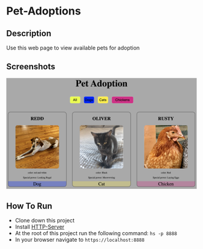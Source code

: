 # Pet-Adoptions

## Description
Use this web page to view available pets for adoption

## Screenshots

![Main View](https://raw.githubusercontent.com/meesterbaumer/Pet-Adoption/master/screenshots/petAdoption.png)


## How To Run
* Clone down this project
* Install [HTTP-Server](https://www.npmjs.com/package/http-server)
* At the root of this project run the following command: `hs -p 8888`
* In your browser navigate to `https://localhost:8888`

